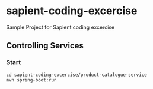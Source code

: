 # sapient-coding-excercise
Sample Project for Sapient coding excercise


## Controlling Services
### Start
```dos
cd sapient-coding-excercise/product-catalogue-service
mvn spring-boot:run
```
